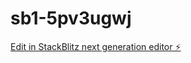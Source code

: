 # sb1-5pv3ugwj

[Edit in StackBlitz next generation editor ⚡️](https://stackblitz.com/~/github.com/Izzy-Cohn/sb1-5pv3ugwj)